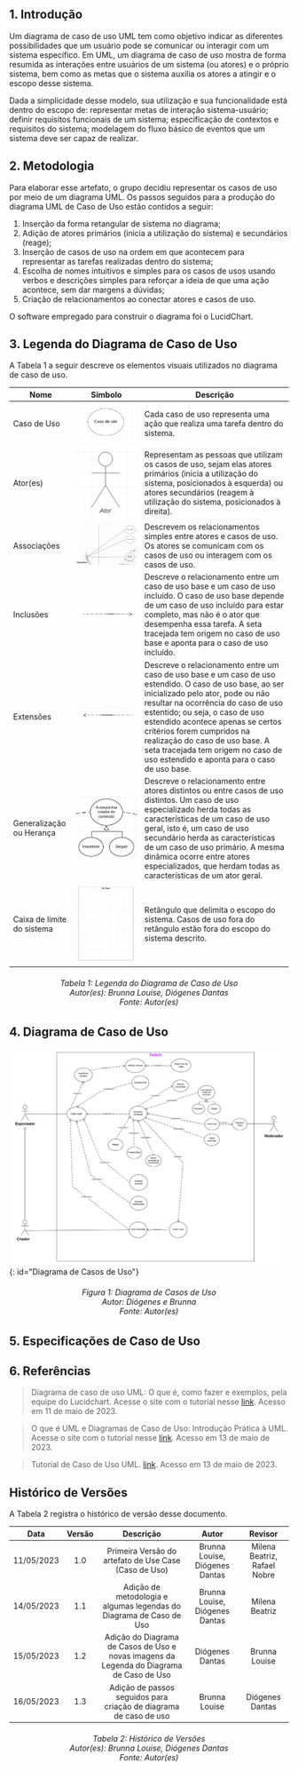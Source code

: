 ## 1. Introdução
Um diagrama de caso de uso UML tem como objetivo indicar as diferentes possibilidades que um usuário pode se comunicar ou interagir com um sistema específico. Em UML, um diagrama de caso de uso mostra de forma resumida as interações entre usuários de um sistema (ou atores) e o próprio sistema, bem como as metas que o sistema auxilia os atores a atingir e o escopo desse sistema.

Dada a simplicidade desse modelo, sua utilização e sua funcionalidade está dentro do escopo de: representar metas de interação sistema-usuário; definir requisitos funcionais de um sistema; especificação de contextos e requisitos do sistema; modelagem do fluxo básico de eventos que um sistema deve ser capaz de realizar.

## 2. Metodologia

Para elaborar esse artefato, o grupo decidiu representar os casos de uso por meio de um diagrama UML. Os passos seguidos para a produção do diagrama UML de Caso de Uso estão contidos a seguir:

1. Inserção da forma retangular de sistema no diagrama;
2. Adição de atores primários (inicia a utilização do sistema) e secundários (reage);
3. Inserção de casos de uso na ordem em que acontecem para representar as tarefas realizadas dentro do sistema;
4. Escolha de nomes intuitivos e simples para os casos de usos usando verbos e descrições simples para reforçar a ideia de que uma ação acontece, sem dar margens a dúvidas;
5. Criação de relacionamentos ao conectar atores e casos de uso.

O software empregado para construir o diagrama foi o LucidChart.

## 3. Legenda do Diagrama de Caso de Uso

A Tabela 1 a seguir descreve os elementos visuais utilizados no diagrama de caso de uso.

| Nome | Símbolo | Descrição | 
| ------ | ----------- | -----------  |
| Caso de Uso | ![Caso de Uso](./imagens/casosdeuso.png) | Cada caso de uso representa uma ação que realiza uma tarefa dentro do sistema. |
| Ator(es) | ![Ator](./imagens/Ator.png) |  Representam as pessoas que utilizam os casos de uso, sejam elas atores primários (inicia a utilização do sistema, posicionados à esquerda) ou atores secundários (reagem à utilização do sistema, posicionados à direita).  |
| Associações | ![Associações](./imagens/associacoes.png) | Descrevem os relacionamentos simples entre atores e casos de uso. Os atores se comunicam com os casos de uso ou interagem com os casos de uso. |
| Inclusões | ![Inclusão](./imagens/incluir.png) | Descreve o relacionamento entre um caso de uso base e um caso de uso incluído. O caso de uso base depende de um caso de uso incluído para estar completo, mas não é o ator que desempenha essa tarefa. A seta tracejada tem origem no caso de uso base e aponta para o caso de uso incluído. |
| Extensões | ![Extensão](./imagens/estender.png) | Descreve o relacionamento entre um caso de uso base e um caso de uso estendido. O caso de uso base, ao ser inicializado pelo ator, pode ou não resultar na ocorrência do caso de uso estentido; ou seja, o caso de uso estendido acontece apenas se certos critérios forem cumpridos na realização do caso de uso base. A seta tracejada tem origem no caso de uso estendido e aponta para o caso de uso base. |
| Generalização ou Herança | ![Herança](./imagens/heranca.png) | Descreve o relacionamento entre atores distintos ou entre casos de uso distintos. Um caso de uso especializado herda todas as características de um caso de uso geral, isto é, um caso de uso secundário herda as características de um caso de uso primário. A mesma dinâmica ocorre entre atores especializados, que herdam todas as características de um ator geral. |
| Caixa de limite do sistema | ![Caixa de limite do sistema](./imagens/sistema.png) | Retângulo que delimita o escopo do sistema. Casos de uso fora do retângulo estão fora do escopo do sistema descrito. |
<h6 align = "center"> Tabela 1: Legenda do Diagrama de Caso de Uso
<br> Autor(es): Brunna Louise, Diógenes Dantas
<br>Fonte: Autor(es)</h6>

## 4. Diagrama de Caso de Uso

![Diagrama de Casos de Uso](./imagens/casosdeusod.png){: id="Diagrama de Casos de Uso"}
<h6 align = "center">Figura 1: Diagrama de Casos de Uso
<br>Autor: Diógenes e Brunna
<br>Fonte: Autor(es)</h6>

## 5. Especificações de Caso de Uso

## 6. Referências

> Diagrama de caso de uso UML: O que é, como fazer e exemplos, pela equipe do Lucidchart. Acesse o site com o tutorial nesse [link](https://www.lucidchart.com/pages/pt/diagrama-de-caso-de-uso-uml). Acesso em 11 de maio de 2023.

> O que é UML e Diagramas de Caso de Uso: Introdução Prática à UML. Acesse o site com o tutorial nesse [link](https://www.devmedia.com.br/o-que-e-uml-e-diagramas-de-caso-de-uso-introducao-pratica-a-uml/23408). Acesso em 13 de maio de 2023.

> Tutorial de Caso de Uso UML. [link](https://www.youtube.com/watch?v=ab6eDdwS3rA). Acesso em 13 de maio de 2023.

## Histórico de Versões

A Tabela 2 registra o histórico de versão desse documento.

|**Data** | **Versão** | **Descrição** | **Autor** | **Revisor** |
|:---: | :---: | :---: | :---: | :---: |
| 11/05/2023 | 1.0 | Primeira Versão do artefato de Use Case (Caso de Uso) | Brunna Louise, Diógenes Dantas | Milena Beatriz, Rafael Nobre |
| 14/05/2023 | 1.1 | Adição de metodologia e algumas legendas do Diagrama de Caso de Uso | Brunna Louise, Diógenes Dantas | Milena Beatriz |
| 15/05/2023 | 1.2 | Adição do Diagrama de Casos de Uso e novas imagens da Legenda do Diagrama de Caso de Uso | Diógenes Dantas | Brunna Louise |
| 16/05/2023 | 1.3 | Adição de passos seguidos para criação de diagrama de caso de uso | Brunna Louise | Diógenes Dantas |

<h6 align = "center"> Tabela 2: Histórico de Versões
<br> Autor(es): Brunna Louise, Diógenes Dantas
<br>Fonte: Autor(es)</h6>
